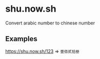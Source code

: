 # shu.now.sh

Convert arabic number to chinese number

## Examples

https://shu.now.sh/123 => `壹佰贰拾叁`
